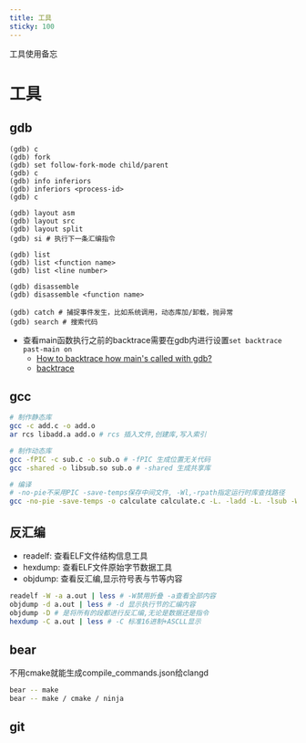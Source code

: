 ```yaml
---
title: 工具
sticky: 100
---
```


工具使用备忘
<!-- more -->

# 工具

## gdb

```gdb
(gdb) c
(gdb) fork
(gdb) set follow-fork-mode child/parent
(gdb) c
(gdb) info inferiors
(gdb) inferiors <process-id>
(gdb) c

(gdb) layout asm
(gdb) layout src
(gdb) layout split
(gdb) si # 执行下一条汇编指令

(gdb) list 
(gdb) list <function name>
(gdb) list <line number>

(gdb) disassemble
(gdb) disassemble <function name>

(gdb) catch # 捕捉事件发生，比如系统调用，动态库加/卸载，抛异常
(gdb) search # 搜索代码
```

* 查看main函数执行之前的backtrace需要在gdb内进行设置`set backtrace past-main on`
  * [How to backtrace how main's called with gdb?](https://stackoverflow.com/questions/5461731/how-to-backtrace-how-mains-called-with-gdb)
  * [backtrace](https://sourceware.org/gdb/current/onlinedocs/gdb.html/Backtrace.html)

## gcc

``` bash
# 制作静态库
gcc -c add.c -o add.o
ar rcs libadd.a add.o # rcs 插入文件,创建库,写入索引

# 制作动态库
gcc -fPIC -c sub.c -o sub.o # -fPIC 生成位置无关代码
gcc -shared -o libsub.so sub.o # -shared 生成共享库

# 编译
# -no-pie不采用PIC -save-temps保存中间文件, -Wl,-rpath指定运行时库查找路径
gcc -no-pie -save-temps -o calculate calculate.c -L. -ladd -L. -lsub -Wl,-rpath=.
```

## 反汇编

* readelf: 查看ELF文件结构信息工具
* hexdump: 查看ELF文件原始字节数据工具
* objdump: 查看反汇编,显示符号表与节等内容

``` bash
readelf -W -a a.out | less # -W禁用折叠 -a查看全部内容
objdump -d a.out | less # -d 显示执行节的汇编内容
objdump -D # 是将所有的段都进行反汇编,无论是数据还是指令
hexdump -C a.out | less # -C 标准16进制+ASCLL显示
```

## bear

不用cmake就能生成compile_commands.json给clangd

``` bash
bear -- make
bear -- make / cmake / ninja
```

## git
